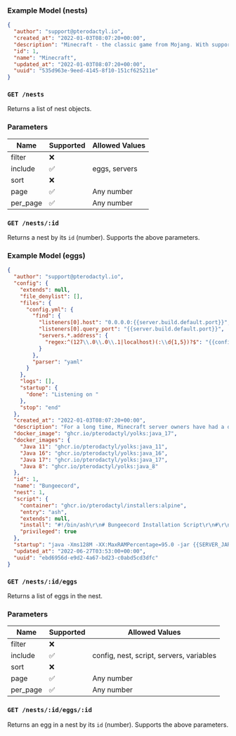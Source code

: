 ### Example Model (nests)

```json
{
  "author": "support@pterodactyl.io",
  "created_at": "2022-01-03T08:07:20+00:00",
  "description": "Minecraft - the classic game from Mojang. With support for Vanilla MC, Spigot, and many others!",
  "id": 1,
  "name": "Minecraft",
  "updated_at": "2022-01-03T08:07:20+00:00",
  "uuid": "535d963e-9eed-4145-8f10-151cf625211e"
}
```

### `GET /nests`

Returns a list of nest objects.

### Parameters

| Name     | Supported | Allowed Values |
| -------- | --------- | -------------- |
| filter   | ❌        |
| include  | ✅        | eggs, servers  |
| sort     | ❌        |
| page     | ✅        | Any number     |
| per_page | ✅        | Any number     |

### `GET /nests/:id`

Returns a nest by its `id` (number). Supports the above parameters.

### Example Model (eggs)

```json
{
  "author": "support@pterodactyl.io",
  "config": {
    "extends": null,
    "file_denylist": [],
    "files": {
      "config.yml": {
        "find": {
          "listeners[0].host": "0.0.0.0:{{server.build.default.port}}",
          "listeners[0].query_port": "{{server.build.default.port}}",
          "servers.*.address": {
            "regex:^(127\\.0\\.0\\.1|localhost)(:\\d{1,5})?$": "{{config.docker.interface}}$2"
          }
        },
        "parser": "yaml"
      }
    },
    "logs": [],
    "startup": {
      "done": "Listening on "
    },
    "stop": "end"
  },
  "created_at": "2022-01-03T08:07:20+00:00",
  "description": "For a long time, Minecraft server owners have had a dream that encompasses a free, easy, and reliable way to connect multiple Minecraft servers together. BungeeCord is the answer to said dream. Whether you are a small server wishing to string multiple game-modes together, or the owner of the ShotBow Network, BungeeCord is the ideal solution for you. With the help of BungeeCord, you will be able to unlock your community's full potential.",
  "docker_image": "ghcr.io/pterodactyl/yolks:java_17",
  "docker_images": {
    "Java 11": "ghcr.io/pterodactyl/yolks:java_11",
    "Java 16": "ghcr.io/pterodactyl/yolks:java_16",
    "Java 17": "ghcr.io/pterodactyl/yolks:java_17",
    "Java 8": "ghcr.io/pterodactyl/yolks:java_8"
  },
  "id": 1,
  "name": "Bungeecord",
  "nest": 1,
  "script": {
    "container": "ghcr.io/pterodactyl/installers:alpine",
    "entry": "ash",
    "extends": null,
    "install": "#!/bin/ash\r\n# Bungeecord Installation Script\r\n#\r\n# Server Files: /mnt/server\r\n\r\ncd /mnt/server\r\n\r\nif [ -z \"${BUNGEE_VERSION}\" ] || [ \"${BUNGEE_VERSION}\" == \"latest\" ]; then\r\n    BUNGEE_VERSION=\"lastStableBuild\"\r\nfi\r\n\r\ncurl -o ${SERVER_JARFILE} https://ci.md-5.net/job/BungeeCord/${BUNGEE_VERSION}/artifact/bootstrap/target/BungeeCord.jar",
    "privileged": true
  },
  "startup": "java -Xms128M -XX:MaxRAMPercentage=95.0 -jar {{SERVER_JARFILE}}",
  "updated_at": "2022-06-27T03:53:00+00:00",
  "uuid": "ebd6956d-e9d2-4a67-bd23-c0abd5cd3dfc"
}
```

### `GET /nests/:id/eggs`

Returns a list of eggs in the nest.

### Parameters

| Name     | Supported | Allowed Values                           |
| -------- | --------- | ---------------------------------------- |
| filter   | ❌        |
| include  | ✅        | config, nest, script, servers, variables |
| sort     | ❌        |
| page     | ✅        | Any number                               |
| per_page | ✅        | Any number                               |

### `GET /nests/:id/eggs/:id`

Returns an egg in a nest by its `id` (number). Supports the above parameters.
